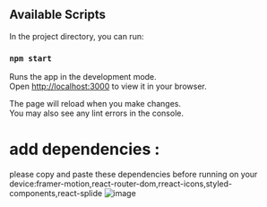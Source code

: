 
## Available Scripts

In the project directory, you can run:

### `npm start`

Runs the app in the development mode.\
Open [http://localhost:3000](http://localhost:3000) to view it in your browser.

The page will reload when you make changes.\
You may also see any lint errors in the console.

# add dependencies :

please copy and paste these dependencies before running on your device:framer-motion,react-router-dom,rreact-icons,styled-components,react-splide
![image](https://github.com/pg2103/Recipe/assets/133905238/0fa54092-bec7-4536-af8d-5b841822687c)
